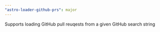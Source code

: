 ```yaml
---
"astro-loader-github-prs": major
---
```


Supports loading GitHub pull reuqests from a given GitHub search string
